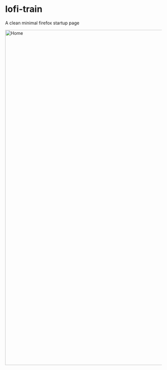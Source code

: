 # lofi-train
A clean minimal firefox startup page

<img width="1080" alt="Home" src="https://raw.githubusercontent.com/Heysaksham/lofi-train/main/wallpaper/Screenshot.png">
